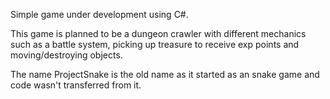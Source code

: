 Simple game under development using C#.

This game is planned to be a dungeon crawler with different mechanics such as a battle system, picking up treasure to receive exp points and moving/destroying objects.

The name ProjectSnake is the old name as it started as an snake game and code wasn't transferred from it.

